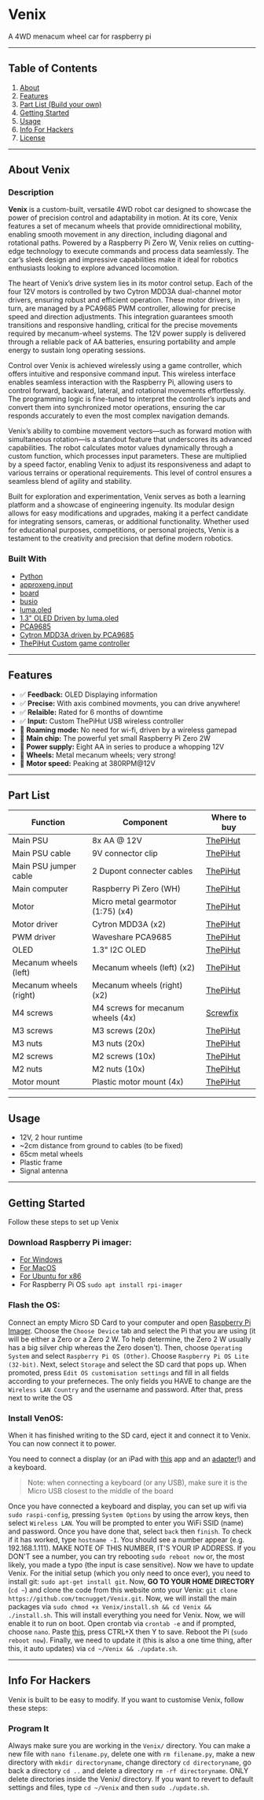 # Venix

A 4WD menacum wheel car for raspberry pi

---

## Table of Contents

1. [About](#about-venix)
2. [Features](#features)
3. [Part List (Build your own)](#part-list)
4. [Getting Started](#getting-started)
5. [Usage](#usage)
6. [Info For Hackers](#info-for-hackers)
7. [License](LICENSE)

---

## About Venix

### Description

**Venix** is a custom-built, versatile 4WD robot car designed to showcase the power of precision control and adaptability in motion. At its core, Venix features a set of mecanum wheels that provide omnidirectional mobility, enabling smooth movement in any direction, including diagonal and rotational paths. Powered by a Raspberry Pi Zero W, Venix relies on cutting-edge technology to execute commands and process data seamlessly. The car’s sleek design and impressive capabilities make it ideal for robotics enthusiasts looking to explore advanced locomotion.

The heart of Venix’s drive system lies in its motor control setup. Each of the four 12V motors is controlled by two Cytron MDD3A dual-channel motor drivers, ensuring robust and efficient operation. These motor drivers, in turn, are managed by a PCA9685 PWM controller, allowing for precise speed and direction adjustments. This integration guarantees smooth transitions and responsive handling, critical for the precise movements required by mecanum-wheel systems. The 12V power supply is delivered through a reliable pack of AA batteries, ensuring portability and ample energy to sustain long operating sessions.

Control over Venix is achieved wirelessly using a game controller, which offers intuitive and responsive command input. This wireless interface enables seamless interaction with the Raspberry Pi, allowing users to control forward, backward, lateral, and rotational movements effortlessly. The programming logic is fine-tuned to interpret the controller’s inputs and convert them into synchronized motor operations, ensuring the car responds accurately to even the most complex navigation demands.

Venix’s ability to combine movement vectors—such as forward motion with simultaneous rotation—is a standout feature that underscores its advanced capabilities. The robot calculates motor values dynamically through a custom function, which processes input parameters. These are multiplied by a speed factor, enabling Venix to adjust its responsiveness and adapt to various terrains or operational requirements. This level of control ensures a seamless blend of agility and stability.

Built for exploration and experimentation, Venix serves as both a learning platform and a showcase of engineering ingenuity. Its modular design allows for easy modifications and upgrades, making it a perfect candidate for integrating sensors, cameras, or additional functionality. Whether used for educational purposes, competitions, or personal projects, Venix is a testament to the creativity and precision that define modern robotics.


### Built With

- [Python](https://www.python.org/)
- [approxeng.input](https://approxeng.github.io/approxeng.input/index.html)
- [board](https://docs.circuitpython.org/en/latest/shared-bindings/board/index.html#module-board)
- [busio](https://docs.circuitpython.org/en/latest/shared-bindings/busio/index.html)
- [luma.oled](https://pypi.org/project/luma.oled/)
- [1.3" OLED Driven by luma.oled](https://thepihut.com/products/1-3-oled-display-module-128x64)
- [PCA9685](https://thepihut.com/products/16-channel-servo-driver-hat-for-raspberry-pi-12-bit-i2c?variant=32138518364222)
- [Cytron MDD3A driven by PCA9685](https://thepihut.com/products/3a-4v-16v-2-channel-dc-motor-driver?variant=31985056907326)
- [ThePiHut Custom game controller](https://thepihut.com/products/raspberry-pi-compatible-wireless-gamepad-controller) 

---

## Features

- ✅ **Feedback:** OLED Displaying information
- ✅ **Precise:** With axis combined movments, you can drive anywhere!
- ✅ **Relaible:** Rated for 6 months of downtime
- ✅ **Input:** Custom ThePiHut USB wireless controller
- 🛜 **Roaming mode:** No need for wi-fi, driven by a wireless gamepad
- 🍓 **Main chip:** The powerful yet small Raspberry Pi Zero 2W
- 🔌 **Power supply:** Eight AA in series to produce a whopping 12V
- 🛞 **Wheels:** Metal mecanum wheels; very strong!
- 🚀 **Motor speed:** Peaking at 380RPM@12V

---

## Part List

| Function | Component | Where to buy |
| --- | --- | --- |
| Main PSU | 8x AA @ 12V | [ThePiHut](https://thepihut.com/products/8aa-holder)
| Main PSU cable | 9V connector clip | [ThePiHut](https://thepihut.com/products/9v-battery-connector-clip-with-bare-wires)
| Main PSU jumper cable | 2 Dupont connecter cables | [ThePiHut](https://thepihut.com/products/thepihuts-jumper-bumper-pack-120pcs-dupont-wire)
| Main computer | Raspberry Pi Zero (WH) | [ThePiHut](https://thepihut.com/products/raspberry-pi-zero-wh-with-pre-soldered-header)
| Motor | Micro metal gearmotor (1:75) (x4) | [ThePiHut](https://thepihut.com/products/micro-metal-gear-motor-with-connector-75-1)
| Motor driver | Cytron MDD3A (x2) | [ThePiHut](https://thepihut.com/products/3a-4v-16v-2-channel-dc-motor-driver?variant=31985056907326)
| PWM driver | Waveshare PCA9685 | [ThePiHut](https://thepihut.com/products/16-channel-servo-driver-hat-for-raspberry-pi-12-bit-i2c?variant=32138518364222)
| OLED | 1.3" I2C OLED | [ThePiHut](https://thepihut.com/products/1-3-oled-display-module-128x64)
| Mecanum wheels (left) | Mecanum wheels (left) (x2) | [ThePiHut](https://thepihut.com/products/metal-mecanum-wheel-with-motor-shaft-coupling-65mm-left)
| Mecanum wheels (right) | Mecanum wheels (right) (x2) | [ThePiHut](https://thepihut.com/products/metal-mecanum-wheel-with-motor-shaft-coupling-65mm-right)
| M4 screws | M4 screws for mecanum wheels (4x) | [Screwfix](https://www.screwfix.com/p/easyfix-cap-head-socket-screws-a2-stainless-steel-m4-x-16mm-50-pack/2649t)
| M3 screws | M3 screws (20x) | [ThePiHut](https://thepihut.com/products/m3-20mm-pozi-pan-head-screws)
| M3 nuts| M3 nuts (20x) | [ThePiHut](https://thepihut.com/products/m3-steel-nuts-10-pack)
| M2 screws | M2 screws (10x) | [ThePiHut](https://thepihut.com/products/nylon-slotted-cheese-head-screws-m2-x-20mm-10-pack)
| M2 nuts | M2 nuts (10x) | [ThePiHut](https://thepihut.com/products/nylon-nut-m2-10-pack)
| Motor mount | Plastic motor mount (4x) | [ThePiHut](https://thepihut.com/products/pololu-micro-metal-gearmotor-bracket-pair-black)

---

## Usage
- 12V, 2 hour runtime
- ~2cm distance from ground to cables (to be fixed)
- 65cm metal wheels
- Plastic frame
- Signal antenna

---

## Getting Started

Follow these steps to set up Venix 

### Download Raspberry Pi imager:
- [For Windows](https://downloads.raspberrypi.org/imager/imager_latest.exe)
- [For MacOS](https://downloads.raspberrypi.org/imager/imager_latest.dmg)
- [For Ubuntu for x86](https://downloads.raspberrypi.org/imager/imager_latest_amd64.deb)
- For Raspberry Pi OS ```sudo apt install rpi-imager```

### Flash the OS:

Connect an empty Micro SD Card to your computer and open [Raspberry Pi Imager](#download-raspberry-pi-imager). Choose the ```Choose Device``` tab and select the Pi that you are using (it will be either a Zero or a Zero 2 W. To help determine, the Zero 2 W usually has a big silver chip whereas the Zero dosen't). Then, choose ```Operating System``` and select ```Raspberry Pi OS (Other)```. Choose ```Raspberry Pi OS Lite (32-bit)```. Next, select ```Storage``` and select the SD card that pops up. When promoted, press ```Edit OS customisation settings``` and fill in all fields according to your preferneces. The only fields you HAVE to change are the ```Wireless LAN Country``` and the username and password. After that, press next to write the OS

### Install VenOS:

When it has finished writing to the SD card, eject it and connect it to Venix. You can now connect it to power.

You need to connect a display (or an iPad with [this](https://apps.apple.com/us/app/dongled/id6465788521) app and an [adapter](https://www.amazon.co.uk/Capture-1080P60-Streaming-Recorder-Compatible/dp/B08Z3XDYQ7?th=1)!) and a keyboard.
> Note: when connecting a keyboard (or any USB), make sure it is the Micro USB closest to the middle of the board

Once you have connected a keyboard and display, you can set up wifi via ```sudo raspi-config```, pressing ```System Options``` by using the arrow keys, then select ```Wireless LAN```.
You will be prompted to enter you WiFi SSID (name) and password. Once you have done that, select ```back``` then ```finish```. To check if it has worked, type ```hostname -I```. You should see a number appear (e.g. 192.168.1.111). MAKE NOTE OF THIS NUMBER, IT'S YOUR IP ADDRESS. If you DON'T see a number, you can try rebooting ```sudo reboot now``` or, the most likely, you made a typo (the input is case sensitive). Now we have to update Venix. For the initial setup (which you only need to once ever), you need to install git: ```sudo apt-get install git```. Now, **GO TO YOUR HOME DIRECTORY** (```cd ~```) and clone the code from this website onto your Venix: ```git clone https://github.com/tmcnugget/Venix.git```. Now, we will install the main packages via ```sudo chmod +x Venix/install.sh && cd Venix && ./install.sh```. This will install everything you need for Venix. Now, we will enable it to run on boot. Open crontab via ```crontab -e``` and if prompted, choose ```nano```. Paste [this](_crontab_), press CTRL+X then Y to save. Reboot the Pi (```sudo reboot now```).
Finally, we need to update it (this is also a one time thing, after this, it auto updates) via ```cd ~/Venix && ./update.sh```.

---

## Info For Hackers

Venix is built to be easy to modify. If you want to customise Venix, follow these steps:

### Program It

Always make sure you are working in the ```Venix/``` directory. You can make a new file with ```nano filename.py```, delete one with ```rm filename.py```, make a new directory with ```mkdir directoryname```, change directory ```cd directoryname```, go back a directory ```cd ..``` and delete a directory ```rm -rf directoryname```. ONLY delete directories inside the Venix/ directory. If you want to revert to default settings and files, type ```cd ~/Venix``` and then ```sudo ./update.sh```.
